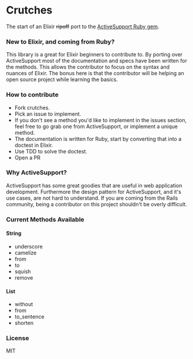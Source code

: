Crutches
=======

The start of an Elixir ~~ripoff~~ port to the [ActiveSupport Ruby gem](https://github.com/rails/rails/tree/master/activesupport).

### New to Elixir, and coming from Ruby?
This library is a great for Elixir beginners to contribute to. By porting over ActiveSupport most of the documentation and specs have been written for the methods. This allows the contributor to focus on the syntax and nuances of Elixir. The bonus here is that the contributor will be helping an open source project while learning the basics.

### How to contribute
* Fork crutches.
* Pick an issue to implement.
* If you don't see a method you'd like to implement in the issues section, feel free to go grab one from ActiveSupport, or implement a unique method.
* The documentation is written for Ruby, start by converting that into a doctest in Elixir.
* Use TDD to solve the doctest.
* Open a PR

### Why ActiveSupport?
ActiveSupport has some great goodies that are useful in web application development. Furthermore the design pattern for ActiveSupport, and it's use cases, are not hard to understand. If you are coming from the Rails community, being a contributor on this project shouldn't be overly difficult.

### Current Methods Available

#### String
* underscore
* camelize
* from
* to
* squish
* remove

#### List
* without
* from
* to_sentence
* shorten

### License
MIT
